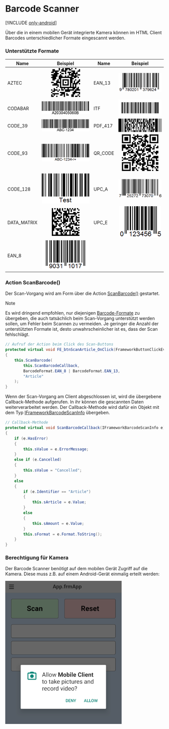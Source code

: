 # Barcode Scanner

[!INCLUDE [only-android](only-android.include.md)]

Über die in einem mobilen Gerät integrierte Kamera können im HTML Client Barcodes unterschiedlicher Formate eingescannt werden.

### Unterstützte Formate

| Name        |                 Beispiel                 | Name    |               Beispiel               |
| ----------- | :--------------------------------------: | ------- | :----------------------------------: |
| AZTEC       |    ![Aztec](media/barcodes/aztec.png)    | EAN_13  | ![Aztec](media/barcodes/ean_13.png)  |
| CODABAR     |  ![Codabar](media/barcodes/codabar.png)  | ITF     |   ![Aztec](media/barcodes/itf.png)   |
| CODE_39     |   ![Aztec](media/barcodes/code_39.png)   | PDF_417 | ![Aztec](media/barcodes/pdf_417.png) |
| CODE_93     |   ![Aztec](media/barcodes/code_93.png)   | QR_CODE | ![Aztec](media/barcodes/qr_code.png) |
| CODE_128    |  ![Aztec](media/barcodes/code_128.png)   | UPC_A   |  ![Aztec](media/barcodes/upc_a.png)  |
| DATA_MATRIX | ![Aztec](media/barcodes/data_matrix.png) | UPC_E   |  ![Aztec](media/barcodes/upc_e.png)  |
| EAN_8       |    ![Aztec](media/barcodes/ean_8.png)    |

### Action ScanBarcode()

Der Scan-Vorgang wird am Form über die Action [ScanBarcode()](xref:FrameworkSystems.FrameworkControls.GeneratedForm.ScanBarcode(System.Action{FrameworkSystems.FrameworkBase.IFrameworkBarcodeScanInfo},FrameworkSystems.FrameworkBase.BarcodeFormat)) gestartet.

> [!NOTE]
> Es wird dringend empfohlen, nur diejenigen [Barcode-Formate](xref:FrameworkSystems.FrameworkBase.BarcodeFormat) zu übergeben, die auch tatsächlich beim Scan-Vorgang unterstützt werden sollen, um Fehler beim Scannen zu vermeiden. Je geringer die Anzahl der unterstützten Formate ist, desto unwahrscheinlicher ist es, dass der Scan fehlschlägt.

```csharp
// Aufruf der Action beim Click des Scan-Buttons
protected virtual void FE_btnScanArticle_OnClick(FrameworkButtonClickEventArgs e)
{
    this.ScanBarcode(
        this.ScanBarcodeCallback,
        BarcodeFormat.EAN_8 | BarcodeFormat.EAN_13,
        "Article"
    );
}
```

Wenn der Scan-Vorgang am Client abgeschlossen ist, wird die übergebene Callback-Methode aufgerufen. In ihr können die gescannten Daten weiterverarbeitet werden. Der Callback-Methode wird dafür ein Objekt mit dem Typ [IFrameworkBarcodeScanInfo](xref:FrameworkSystems.FrameworkBase.IFrameworkBarcodeScanInfo) übergeben.

```csharp
// Callback-Methode
protected virtual void ScanBarcodeCallback(IFrameworkBarcodeScanInfo e)
{
    if (e.HasError)
    {
        this.sValue = e.ErrorMessage;
    }
    else if (e.Cancelled)
    {
        this.sValue = "Cancelled";
    }
    else
    {
        if (e.Identifier == "Article")
        {
            this.sArticle = e.Value;
        }
        else
        {
            this.sAmount = e.Value;
        }
        this.sFormat = e.Format.ToString();
    }
}
```

### Berechtigung für Kamera

Der Barcode Scanner benötigt auf dem mobilen Gerät Zugriff auf die Kamera. Diese muss z.B. auf einem Android-Gerät einmalig erteilt werden:

![Permission](media/permission.png)
